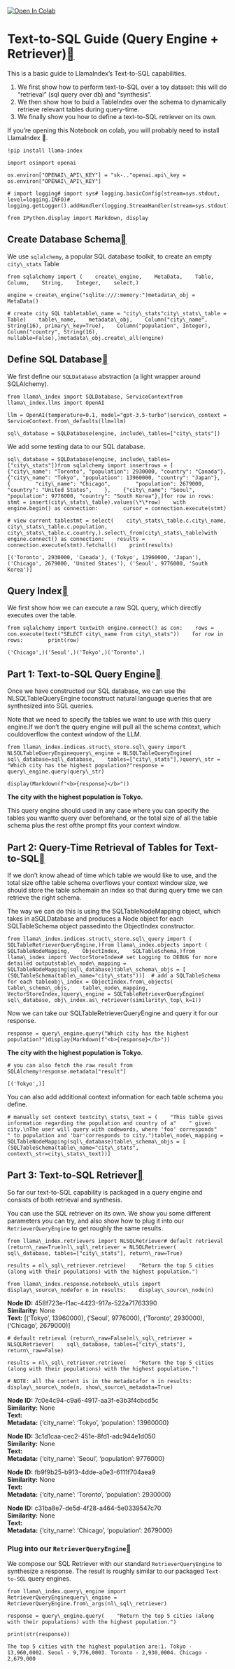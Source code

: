 [![Open In Colab](https://colab.research.google.com/assets/colab-badge.svg)](https://colab.research.google.com/github/jerryjliu/llama_index/blob/main/docs/examples/index_structs/struct_indices/SQLIndexDemo.ipynb)

Text-to-SQL Guide (Query Engine + Retriever)[](#text-to-sql-guide-query-engine-retriever "Permalink to this heading")
======================================================================================================================

This is a basic guide to LlamaIndex’s Text-to-SQL capabilities.

1. We first show how to perform text-to-SQL over a toy dataset: this will do “retrieval” (sql query over db) and “synthesis”.
2. We then show how to buid a TableIndex over the schema to dynamically retrieve relevant tables during query-time.
3. We finally show you how to define a text-to-SQL retriever on its own.

If you’re opening this Notebook on colab, you will probably need to install LlamaIndex 🦙.


```
!pip install llama-index
```

```
import osimport openai
```

```
os.environ["OPENAI\_API\_KEY"] = "sk-.."openai.api\_key = os.environ["OPENAI\_API\_KEY"]
```

```
# import logging# import sys# logging.basicConfig(stream=sys.stdout, level=logging.INFO)# logging.getLogger().addHandler(logging.StreamHandler(stream=sys.stdout))
```

```
from IPython.display import Markdown, display
```
Create Database Schema[](#create-database-schema "Permalink to this heading")
------------------------------------------------------------------------------

We use `sqlalchemy`, a popular SQL database toolkit, to create an empty `city\_stats` Table


```
from sqlalchemy import (    create\_engine,    MetaData,    Table,    Column,    String,    Integer,    select,)
```

```
engine = create\_engine("sqlite:///:memory:")metadata\_obj = MetaData()
```

```
# create city SQL tabletable\_name = "city\_stats"city\_stats\_table = Table(    table\_name,    metadata\_obj,    Column("city\_name", String(16), primary\_key=True),    Column("population", Integer),    Column("country", String(16), nullable=False),)metadata\_obj.create\_all(engine)
```
Define SQL Database[](#define-sql-database "Permalink to this heading")
------------------------------------------------------------------------

We first define our `SQLDatabase` abstraction (a light wrapper around SQLAlchemy).


```
from llama\_index import SQLDatabase, ServiceContextfrom llama\_index.llms import OpenAI
```

```
llm = OpenAI(temperature=0.1, model="gpt-3.5-turbo")service\_context = ServiceContext.from\_defaults(llm=llm)
```

```
sql\_database = SQLDatabase(engine, include\_tables=["city\_stats"])
```
We add some testing data to our SQL database.


```
sql\_database = SQLDatabase(engine, include\_tables=["city\_stats"])from sqlalchemy import insertrows = [    {"city\_name": "Toronto", "population": 2930000, "country": "Canada"},    {"city\_name": "Tokyo", "population": 13960000, "country": "Japan"},    {        "city\_name": "Chicago",        "population": 2679000,        "country": "United States",    },    {"city\_name": "Seoul", "population": 9776000, "country": "South Korea"},]for row in rows:    stmt = insert(city\_stats\_table).values(\*\*row)    with engine.begin() as connection:        cursor = connection.execute(stmt)
```

```
# view current tablestmt = select(    city\_stats\_table.c.city\_name,    city\_stats\_table.c.population,    city\_stats\_table.c.country,).select\_from(city\_stats\_table)with engine.connect() as connection:    results = connection.execute(stmt).fetchall()    print(results)
```

```
[('Toronto', 2930000, 'Canada'), ('Tokyo', 13960000, 'Japan'), ('Chicago', 2679000, 'United States'), ('Seoul', 9776000, 'South Korea')]
```
Query Index[](#query-index "Permalink to this heading")
--------------------------------------------------------

We first show how we can execute a raw SQL query, which directly executes over the table.


```
from sqlalchemy import textwith engine.connect() as con:    rows = con.execute(text("SELECT city\_name from city\_stats"))    for row in rows:        print(row)
```

```
('Chicago',)('Seoul',)('Tokyo',)('Toronto',)
```
Part 1: Text-to-SQL Query Engine[](#part-1-text-to-sql-query-engine "Permalink to this heading")
-------------------------------------------------------------------------------------------------

Once we have constructed our SQL database, we can use the NLSQLTableQueryEngine toconstruct natural language queries that are synthesized into SQL queries.

Note that we need to specify the tables we want to use with this query engine.If we don’t the query engine will pull all the schema context, which couldoverflow the context window of the LLM.


```
from llama\_index.indices.struct\_store.sql\_query import NLSQLTableQueryEnginequery\_engine = NLSQLTableQueryEngine(    sql\_database=sql\_database,    tables=["city\_stats"],)query\_str = "Which city has the highest population?"response = query\_engine.query(query\_str)
```

```
display(Markdown(f"<b>{response}</b>"))
```
**The city with the highest population is Tokyo.**

This query engine should used in any case where you can specify the tables you wantto query over beforehand, or the total size of all the table schema plus the rest ofthe prompt fits your context window.

Part 2: Query-Time Retrieval of Tables for Text-to-SQL[](#part-2-query-time-retrieval-of-tables-for-text-to-sql "Permalink to this heading")
---------------------------------------------------------------------------------------------------------------------------------------------

If we don’t know ahead of time which table we would like to use, and the total size ofthe table schema overflows your context window size, we should store the table schemain an index so that during query time we can retrieve the right schema.

The way we can do this is using the SQLTableNodeMapping object, which takes in aSQLDatabase and produces a Node object for each SQLTableSchema object passedinto the ObjectIndex constructor.


```
from llama\_index.indices.struct\_store.sql\_query import (    SQLTableRetrieverQueryEngine,)from llama\_index.objects import (    SQLTableNodeMapping,    ObjectIndex,    SQLTableSchema,)from llama\_index import VectorStoreIndex# set Logging to DEBUG for more detailed outputstable\_node\_mapping = SQLTableNodeMapping(sql\_database)table\_schema\_objs = [    (SQLTableSchema(table\_name="city\_stats"))]  # add a SQLTableSchema for each tableobj\_index = ObjectIndex.from\_objects(    table\_schema\_objs,    table\_node\_mapping,    VectorStoreIndex,)query\_engine = SQLTableRetrieverQueryEngine(    sql\_database, obj\_index.as\_retriever(similarity\_top\_k=1))
```
Now we can take our SQLTableRetrieverQueryEngine and query it for our response.


```
response = query\_engine.query("Which city has the highest population?")display(Markdown(f"<b>{response}</b>"))
```
**The city with the highest population is Tokyo.**


```
# you can also fetch the raw result from SQLAlchemy!response.metadata["result"]
```

```
[('Tokyo',)]
```
You can also add additional context information for each table schema you define.


```
# manually set context textcity\_stats\_text = (    "This table gives information regarding the population and country of a"    " given city.\nThe user will query with codewords, where 'foo' corresponds"    " to population and 'bar'corresponds to city.")table\_node\_mapping = SQLTableNodeMapping(sql\_database)table\_schema\_objs = [    (SQLTableSchema(table\_name="city\_stats", context\_str=city\_stats\_text))]
```
Part 3: Text-to-SQL Retriever[](#part-3-text-to-sql-retriever "Permalink to this heading")
-------------------------------------------------------------------------------------------

So far our text-to-SQL capability is packaged in a query engine and consists of both retrieval and synthesis.

You can use the SQL retriever on its own. We show you some different parameters you can try, and also show how to plug it into our `RetrieverQueryEngine` to get roughly the same results.


```
from llama\_index.retrievers import NLSQLRetriever# default retrieval (return\_raw=True)nl\_sql\_retriever = NLSQLRetriever(    sql\_database, tables=["city\_stats"], return\_raw=True)
```

```
results = nl\_sql\_retriever.retrieve(    "Return the top 5 cities (along with their populations) with the highest population.")
```

```
from llama\_index.response.notebook\_utils import display\_source\_nodefor n in results:    display\_source\_node(n)
```
**Node ID:** 458f723e-f1ac-4423-917a-522a71763390  
**Similarity:** None  
**Text:** [(‘Tokyo’, 13960000), (‘Seoul’, 9776000), (‘Toronto’, 2930000), (‘Chicago’, 2679000)]  



```
# default retrieval (return\_raw=False)nl\_sql\_retriever = NLSQLRetriever(    sql\_database, tables=["city\_stats"], return\_raw=False)
```

```
results = nl\_sql\_retriever.retrieve(    "Return the top 5 cities (along with their populations) with the highest population.")
```

```
# NOTE: all the content is in the metadatafor n in results:    display\_source\_node(n, show\_source\_metadata=True)
```
**Node ID:** 7c0e4c94-c9a6-4917-aa3f-e3b3f4cbcd5c  
**Similarity:** None  
**Text:**   
**Metadata:** {‘city\_name’: ‘Tokyo’, ‘population’: 13960000}  


**Node ID:** 3c1d1caa-cec2-451e-8fd1-adc944e1d050  
**Similarity:** None  
**Text:**   
**Metadata:** {‘city\_name’: ‘Seoul’, ‘population’: 9776000}  


**Node ID:** fb9f9b25-b913-4dde-a0e3-6111f704aea9  
**Similarity:** None  
**Text:**   
**Metadata:** {‘city\_name’: ‘Toronto’, ‘population’: 2930000}  


**Node ID:** c31ba8e7-de5d-4f28-a464-5e0339547c70  
**Similarity:** None  
**Text:**   
**Metadata:** {‘city\_name’: ‘Chicago’, ‘population’: 2679000}  


### Plug into our `RetrieverQueryEngine`[](#plug-into-our-retrieverqueryengine "Permalink to this heading")

We compose our SQL Retriever with our standard `RetrieverQueryEngine` to synthesize a response. The result is roughly similar to our packaged `Text-to-SQL` query engines.


```
from llama\_index.query\_engine import RetrieverQueryEnginequery\_engine = RetrieverQueryEngine.from\_args(nl\_sql\_retriever)
```

```
response = query\_engine.query(    "Return the top 5 cities (along with their populations) with the highest population.")
```

```
print(str(response))
```

```
The top 5 cities with the highest population are:1. Tokyo - 13,960,0002. Seoul - 9,776,0003. Toronto - 2,930,0004. Chicago - 2,679,000
```
